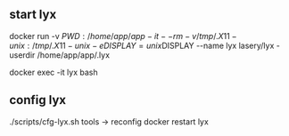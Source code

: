 ## start lyx
docker run -v $PWD:/home/app/app -it --rm -v /tmp/.X11-unix:/tmp/.X11-unix -e DISPLAY=unix$DISPLAY --name lyx lasery/lyx -userdir /home/app/app/.lyx

docker exec -it lyx bash

## config lyx
./scripts/cfg-lyx.sh
tools -> reconfig
docker restart lyx
